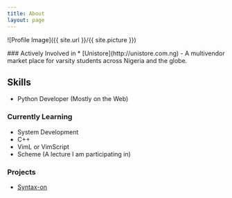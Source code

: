 ```yaml
---
title: About
layout: page
---
```

![Profile Image]({{ site.url }}/{{ site.picture }})
<div class="breaker"></div>

<p>
</p>

<p>
</p>
### Actively Involved in
* [Unistore](http://unistore.com.ng) - A multivendor market place for varsity students across Nigeria and the globe.

<h2>Skills</h2>

<ul class="skill-list">
	<li>Python Developer (Mostly on the Web)</li>
</ul>

### Currently Learning
* System Development
* C++
* VimL or VimScript
* Scheme (A lecture I am participating in)

### Projects
<ul>
	<li><a href="https://github.com/chidonna/syntax-on">Syntax-on</a></li>
</ul>
